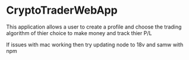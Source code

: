 # CryptoTraderWebApp

This application allows a user to create a profile and choose the
trading algorithm of thier choice to make money and track thier
P/L


If issues with mac working then try updating node to 18v and samw with npm
